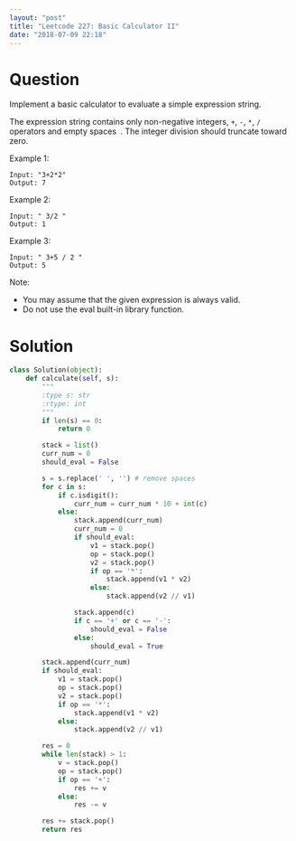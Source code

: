 ```yaml
---
layout: "post"
title: "Leetcode 227: Basic Calculator II"
date: "2018-07-09 22:18"
---
```


# Question
Implement a basic calculator to evaluate a simple expression string.

The expression string contains only non-negative integers, `+`, `-`, `*`, `/` operators and empty spaces` `. The integer division should truncate toward zero.

Example 1:

```
Input: "3+2*2"
Output: 7
```

Example 2:
```
Input: " 3/2 "
Output: 1
```

Example 3:
```
Input: " 3+5 / 2 "
Output: 5
```

Note:

* You may assume that the given expression is always valid.
* Do not use the eval built-in library function.

# Solution
```python
class Solution(object):
    def calculate(self, s):
        """
        :type s: str
        :rtype: int
        """
        if len(s) == 0:
            return 0

        stack = list()
        curr_num = 0
        should_eval = False

        s = s.replace(' ', '') # remove spaces
        for c in s:
            if c.isdigit():
                curr_num = curr_num * 10 + int(c)
            else:
                stack.append(curr_num)
                curr_num = 0
                if should_eval:
                    v1 = stack.pop()
                    op = stack.pop()
                    v2 = stack.pop()
                    if op == '*':
                        stack.append(v1 * v2)
                    else:
                        stack.append(v2 // v1)

                stack.append(c)
                if c == '+' or c == '-':
                    should_eval = False
                else:
                    should_eval = True

        stack.append(curr_num)
        if should_eval:
            v1 = stack.pop()
            op = stack.pop()
            v2 = stack.pop()
            if op == '*':
                stack.append(v1 * v2)
            else:
                stack.append(v2 // v1)

        res = 0
        while len(stack) > 1:
            v = stack.pop()
            op = stack.pop()
            if op == '+':
                res += v
            else:
                res -= v

        res += stack.pop()
        return res
        
```
